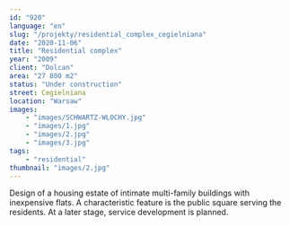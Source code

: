 ```yaml
---
id: "920"
language: "en"
slug: "/projekty/residential_complex_cegielniana"
date: "2020-11-06"
title: "Residential complex"
year: "2009"
client: "Dolcan"
area: "27 800 m2"
status: "Under construction"
street: Cegielniana
location: "Warsaw"
images: 
    - "images/SCHWARTZ-WLOCHY.jpg"
    - "images/1.jpg"
    - "images/2.jpg"
    - "images/3.jpg" 
tags: 
    - "residential"
thumbnail: "images/2.jpg"
---
```

Design of a&nbsp;housing estate of intimate multi-family buildings with inexpensive flats. A characteristic feature is the public square serving the residents. At a&nbsp;later stage, service development is planned.

